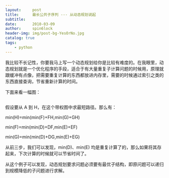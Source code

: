 ```yaml
---
layout:     post
title:      最长公共子序列 --- 从动态规划说起
subtitle:   
date:       2010-03-09
author:     spin6lock
header-img: img/post-bg-YesOrNo.jpg
catalog: true
tags:
    - python
---
```

我比较不长记性，你要我马上写一个动态规划给你是比较有难度的。在我眼里，动态规划就是一个优化程序的手段，适合于有大量重复子计算问题的时候用，原理就跟缓冲有点像，把需要重复计算的东西都放进内存里，需要的时候通过索引之类的东西直接查询，节省重新计算的时间。

下面来看一幅图： 

<img src="http://images.cnblogs.com/cnblogs_com/lifehacker/%E5%B8%A6%E6%9D%83%E5%9B%BE%E6%B1%82%E6%9C%80%E7%9F%AD%E8%B7%AF%E5%BE%84.png" alt="" /> 

假设要从 A 到 H，在这个带权图中求最短路径。那么有：

min(H)=min(min(F)+FH,min(G)+GH)

min(F)=min(min(D)+DF,min(E)+EF)

min(G)=min(min(D)+DG,min(E)+EG)

从前三步，我们可以发现，min(D)、min(E) 均是重复计算了的，那么如果将其存起来，下次计算的时候就可以节省时间了。

从这个例子可以发现，动态规划要求问题必须要有最优子结构，即原问题可以递归到规模降低的子问题进行求解。

